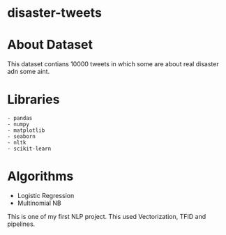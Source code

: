 # disaster-tweets

# About Dataset

This dataset contians 10000 tweets in which some are about real disaster adn some aint.

# Libraries

    - pandas
    - numpy
    - matplotlib
    - seaborn
    - nltk
    - scikit-learn
   
   
 # Algorithms
 
  - Logistic Regression
  - Multinomial NB
  
 
 This is one of my first NLP project. This used Vectorization, TFID and pipelines.
